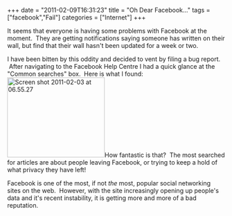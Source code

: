 +++
date = "2011-02-09T16:31:23"
title = "Oh Dear Facebook..."
tags = ["facebook","Fail"]
categories = ["Internet"]
+++

It seems that everyone is having some problems with Facebook at the moment.  They are getting notifications saying someone has written on their wall, but find that their wall hasn't been updated for a week or two.

I have been bitten by this oddity and decided to vent by filing a bug report.  After navigating to the Facebook Help Centre I had a quick glance at the "Common searches" box.  Here is what I found:[<img src="/wp-content/uploads/2011/02/Screen-shot-2011-02-03-at-06.55.27.png" width="225" height="184" class="aligncenter size-full wp-image-1155" title="Screen shot 2011-02-03 at 06.55.27" />][1]How fantastic is that?  The most searched for articles are about people leaving Facebook, or trying to keep a hold of what privacy they have left!

Facebook is one of the most, if not _the_ most, popular social networking sites on the web.  However, with the site increasingly opening up people's data and it's recent instability, it is getting more and more of a bad reputation.

  [1]: /wp-content/uploads/2011/02/Screen-shot-2011-02-03-at-06.55.27.png
